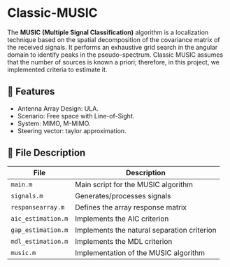 # Classic-MUSIC

The **MUSIC (Multiple Signal Classification)** algorithm is a localization technique based on the spatial decomposition of the covariance matrix of the received signals. It performs an exhaustive grid search in the angular domain to identify peaks in the pseudo-spectrum. Classic MUSIC assumes that the number of sources is known a priori; therefore, in this project, we implemented criteria to estimate it.

## 📌 Features
- Antenna Array Design: ULA.
- Scenario: Free space with Line-of-Sight.
- System: MIMO, M-MIMO.
- Steering vector: taylor approximation.

## 📌 File Description

| File                 | Description                                  |
|----------------------|----------------------------------------------|
| `main.m`            | Main script for the MUSIC algorithm          |
| `signals.m`         | Generates/processes signals                  |
| `responsearray.m`   | Defines the array response matrix            |
| `aic_estimation.m`  | Implements the AIC criterion                |
| `gap_estimation.m`  | Implements the natural separation criterion  |
| `mdl_estimation.m`  | Implements the MDL criterion                |
| `music.m`           | Implementation of the MUSIC algorithm        |
